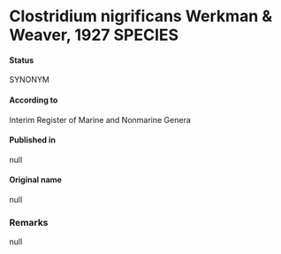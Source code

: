 # Clostridium nigrificans Werkman & Weaver, 1927 SPECIES

#### Status
SYNONYM

#### According to
Interim Register of Marine and Nonmarine Genera

#### Published in
null

#### Original name
null

### Remarks
null